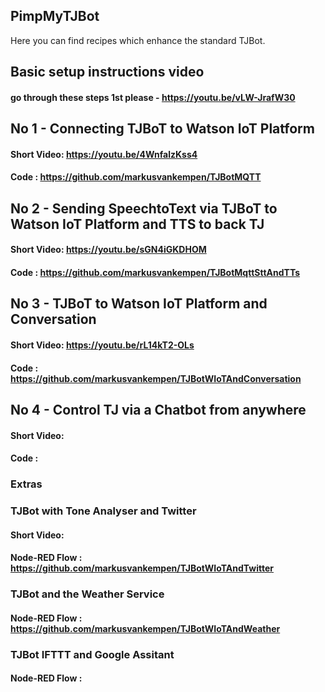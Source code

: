 ## PimpMyTJBot
Here you can find recipes which enhance the standard TJBot.
## Basic setup instructions video
#### go through these steps 1st please -  https://youtu.be/vLW-JrafW30
###
## No 1 - Connecting TJBoT to Watson IoT Platform
#### Short Video: https://youtu.be/4WnfalzKss4
#### Code : https://github.com/markusvankempen/TJBotMQTT

## No 2 - Sending SpeechtoText via TJBoT to Watson IoT Platform and TTS to back TJ
#### Short Video: https://youtu.be/sGN4iGKDHOM
#### Code : https://github.com/markusvankempen/TJBotMqttSttAndTTs

## No 3 - TJBoT to Watson IoT Platform and Conversation
#### Short Video: https://youtu.be/rL14kT2-OLs
#### Code : https://github.com/markusvankempen/TJBotWIoTAndConversation

## No 4 - Control TJ via a Chatbot from anywhere
#### Short Video:
#### Code : 


### Extras
### TJBot with Tone Analyser and Twitter
#### Short Video: 
#### Node-RED Flow : https://github.com/markusvankempen/TJBotWIoTAndTwitter
### TJBot and the Weather Service
#### Node-RED Flow : https://github.com/markusvankempen/TJBotWIoTAndWeather
### TJBot IFTTT and Google Assitant
#### Node-RED Flow :
